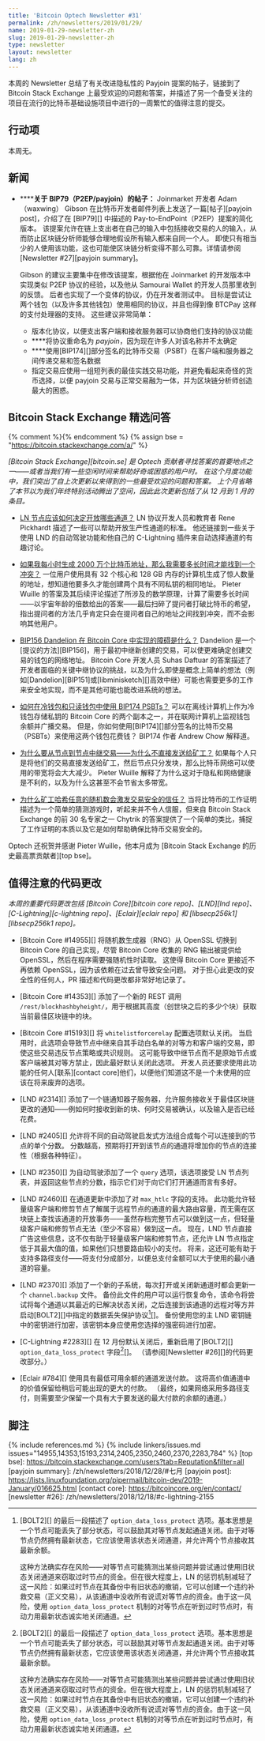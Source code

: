 ```yaml
---
title: 'Bitcoin Optech Newsletter #31'
permalink: /zh/newsletters/2019/01/29/
name: 2019-01-29-newsletter-zh
slug: 2019-01-29-newsletter-zh
type: newsletter
layout: newsletter
lang: zh
---
```

本周的 Newsletter 总结了有关改进隐私性的 Payjoin 提案的帖子，链接到了 Bitcoin Stack Exchange 上最受欢迎的问题和答案，并描述了另一个备受关注的项目在流行的比特币基础设施项目中进行的一周繁忙的值得注意的提交。

## 行动项

本周无。

## 新闻

- **<!--post-about-bip79-p2ep-payjoin-->****关于 BIP79（P2EP/payjoin）的帖子：** Joinmarket 开发者 Adam（waxwing） Gibson 在比特币开发者邮件列表上发送了一篇[帖子][payjoin post]，介绍了在 [BIP79][] 中描述的 Pay-to-EndPoint（P2EP）提案的简化版本。 该提案允许在链上支出者在自己的输入中包括接收交易的人的输入，从而防止区块链分析师能够合理地假设所有输入都来自同一个人。 即使只有相当少的人使用该功能，这也可能使区块链分析变得不那么可靠。详情请参阅[Newsletter #27][payjoin summary]。

  Gibson 的建议主要集中在修改该提案，根据他在 Joinmarket 的开发版本中实现类似 P2EP 协议的经验，以及他从 Samourai Wallet 的开发人员那里收到的反馈。 后者也实现了一个变体的协议，仍在开发者测试中。 目标是尝试让两个钱包（以及许多其他钱包）使用相同的协议，并且也得到像 BTCPay 这样的支付处理器的支持。 这些建议非常简单：

  - 版本化协议，以便支出客户端和接收服务器可以协商他们支持的协议功能
  - **<!--payjoin-->**将协议重命名为 *payjoin*，因为现在许多人对该名称并不太确定
  - **<!--bip174-->**使用[BIP174][]部分签名的比特币交易（PSBT）在客户端和服务器之间传递交易和签名数据
  - 指定交易应使用一组短列表的最佳实践交易功能，并避免看起来奇怪的货币选择，以便 payjoin 交易与正常交易融为一体，并为区块链分析师创造最大的困惑。

## Bitcoin Stack Exchange 精选问答

{% comment %}<!-- https://bitcoin.stackexchange.com/search?tab=votes&q=created%3a1m..%20is%3aanswer -->{% endcomment %}
{% assign bse = "https://bitcoin.stackexchange.com/a/" %}

*[Bitcoin Stack Exchange][bitcoin.se] 是 Optech 贡献者寻找答案的首要地点之一——或者当我们有一些空闲时间来帮助好奇或困惑的用户时。 在这个月度功能中，我们突出了自上次更新以来得到的一些最受欢迎的问题和答案。 上个月省略了本节以为我们年终特别活动腾出了空间，因此此次更新包括了从 12 月到 1 月的条目。*

- **<!--how-should-an-ln-node-decide-which-channels-to-open-->**[LN 节点应该如何决定开放哪些通道？]({{bse}}83362) LN 协议开发人员和教育者 Rene Pickhardt 描述了一些可以帮助开放生产性通道的标准。 他还链接到一些关于使用 LND 的自动驾驶功能和他自己的 C-Lightning 插件来自动选择通道的有趣讨论。

- **<!--if-i-generate-20-million-bitcoin-addresses-an-hour-how-long-until-i-find-a-collision-->**[如果我每小时生成 2000 万个比特币地址，那么我需要多长时间才能找到一个冲突？]({{bse}}83818)
  一位用户使用具有 32 个核心和 128 GB 内存的计算机生成了惊人数量的地址，想知道他要多久才能创建两个具有不同私钥的相同地址。 Pieter Wuille 的答案及其后续评论描述了所涉及的数学原理，计算了需要多长时间——以宇宙年龄的倍数给出的答案——最后扫碎了提问者打破比特币的希望，指出提问者的方法几乎肯定只会在提问者自己的地址之间找到冲突，而不会影响其他用户。

- **<!--what-s-the-hold-up-implementing-bip156-dandelion-in-bitcoin-core-->**[BIP156 Dandelion 在 Bitcoin Core 中实现的障碍是什么？]({{bse}}81503)
  Dandelion 是一个[提议的方法][BIP156]，用于最初中继新创建的交易，可以使更难确定创建交易的钱包的网络地址。 Bitcoin Core 开发人员 Suhas Daftuar 的答案描述了开发者面临的关键中继协议的挑战，以及为什么即使是概念上简单的想法（例如[Dandelion][BIP151]或[libminisketch][]高效中继）可能也需要更多的工作来安全地实现，而不是其他可能也能改进系统的想法。

- **<!--how-to-use-bip174-psbts-with-a-cold-wallet-and-watching-only-wallet-->**[如何在冷钱包和只读钱包中使用 BIP174 PSBTs？]({{bse}}83070)
  可以在离线计算机上作为冷钱包存储私钥的 Bitcoin Core 的两个副本之一，并在联网计算机上监视钱包余额并广播交易。 但是，你如何使用[BIP174][]部分签名的比特币交易（PSBTs）来使用这两个钱包花费钱？ BIP174 作者 Andrew Chow 解释道。

- **<!--why-relay-transactions-from-node-to-node-why-not-send-them-to-miners-directly-->**[为什么要从节点到节点中继交易——为什么不直接发送给矿工？]({{bse}}83054)
  如果每个人只是将他们的交易直接发送给矿工，然后节点只分发块，那么比特币网络可以使用的带宽将会大大减少。 Pieter Wuille 解释了为什么这对于隐私和网络健康是不利的，以及为什么这甚至不会节省太多带宽。

- **<!--why-should-miners-hashing-arbitrary-nonces-inspire-trust-in-transaction-security-->**[为什么矿工哈希任意的随机数会激发交易安全的信任？]({{bse}}83951)
  当将比特币的工作证明描述为一个简单的猜测游戏时，听起来并不令人信服，但来自 Bitcoin Stack Exchange 的前 30 名专家之一 Chytrik 的答案提供了一个简单的类比，捕捉了工作证明的本质以及它是如何帮助确保比特币交易安全的。

Optech 还祝贺并感谢 Pieter Wuille，他本月成为 [Bitcoin Stack Exchange 的历史最高票贡献者][top bse]。

## 值得注意的代码更改

*本周的重要代码更改包括 [Bitcoin Core][bitcoin core repo]、[LND][lnd repo]、[C-Lightning][c-lightning repo]、[Eclair][eclair repo] 和 [libsecp256k1][libsecp256k1 repo]。*

- [Bitcoin Core #14955][] 将随机数生成器（RNG）从 OpenSSL 切换到 Bitcoin Core 的自己实现，尽管 Bitcoin Core 收集的 RNG 输出被提供给 OpenSSL，然后在程序需要强随机性时读取。 这使得 Bitcoin Core 更接近不再依赖 OpenSSL，因为该依赖在过去曾导致安全问题。 对于担心此更改的安全性的任何人，PR 描述和代码更改都非常好地记录了。

- [Bitcoin Core #14353][] 添加了一个新的 REST 调用 `/rest/blockhashbyheight/`，用于根据其高度（创世块之后的多少个块）获取当前最佳区块链中的块。

- [Bitcoin Core #15193][] 将 `whitelistforcerelay` 配置选项默认关闭。 当启用时，此选项会导致节点中继来自其手动白名单的对等方和客户端的交易，即使这些交易违反节点策略或共识规则。 这可能导致中继节点而不是原始节点或客户端被其对等方禁止，因此最好默认关闭此选项。 开发人员还要求使用此功能的任何人[联系][contact core]他们，以便他们知道这不是一个未使用的应该在将来废弃的选项。

- [LND #2314][] 添加了一个链通知器子服务器，允许服务接收关于最佳区块链更改的通知——例如何时接收到新的块、何时交易被确认，以及输入是否已经花费。

- [LND #2405][] 允许将不同的自动驾驶启发式方法组合成每个可以连接到的节点的单个分数。 分数越高，预期将打开到该节点的通道将增加你的节点的连接性（根据各种特征）。

- [LND #2350][] 为自动驾驶添加了一个 `query` 选项，该选项接受 LN 节点列表，并返回这些节点的分数，指示它们对于向它们打开通道而言有多好。

- [LND #2460][] 在通道更新中添加了对 `max_htlc` 字段的支持。 此功能允许轻量级客户端和修剪节点了解属于远程节点的通道的最大路由容量，而无需在区块链上查找该通道的开放事务——虽然存档完整节点可以做到这一点，但轻量级客户端和修剪节点无法（至少不容易）做到这一点。 现在，LND 节点直接广告这些信息，这不仅有助于轻量级客户端和修剪节点，还允许 LN 节点指定低于其最大值的值，如果他们只想要路由较小的支付。 将来，这还可能有助于支持多路径支付——将支付分成部分，以便总支付金额可以大于使用的最小通道的容量。

- [LND #2370][] 添加了一个新的子系统，每次打开或关闭新通道时都会更新一个 `channel.backup` 文件。 备份此文件的用户可以运行恢复命令，该命令将尝试将每个通道以其最近的已解决状态关闭，之后连接到该通道的远程对等方并启动[BOLT2][]中指定的数据丢失保护协议[^fn-data-loss-protect][]。 备份使用您的主 LND 密钥链中的密钥进行加密，该密钥本身应使用您选择的强密码进行加密。

- [C-Lightning #2283][] 在 12 月份默认关闭后，重新启用了[BOLT2][] `option_data_loss_protect` 字段[^fn-data-loss-protect][]。 （请参阅[Newsletter #26][]的代码更改部分。）

- [Eclair #784][] 使用具有最低可用余额的通道发送付款。 这将高价值通道中的价值保留给稍后可能出现的更大的付款。 （最终，如果网络采用多路径支付，则需要至少保留一个具有大于要发送的最大付款的余额的通道。）

## 脚注

[^fn-data-loss-protect]:
    [BOLT2][] 的最后一段描述了 `option_data_loss_protect` 选项。基本思想是一个节点可能丢失了部分状态，可以鼓励其对等节点发起通道关闭。由于对等节点仍然拥有最新状态，它应该使用该状态关闭通道，并允许两个节点接收其最新余额。

    这种方法确实存在风险——对等节点可能猜测出某些问题并尝试通过使用旧状态关闭通道来窃取过时节点的资金。但在很大程度上，LN 的惩罚机制减轻了这一风险：如果过时节点在其备份中有旧状态的撤销，它可以创建一个违约补救交易（正义交易），从该通道中没收所有说谎对等节点的资金。由于这一风险，使用 `option_data_loss_protect` 机制的对等节点在听到过时节点时，有动力用最新状态诚实地关闭通道。


{% include references.md %}
{% include linkers/issues.md issues="14955,14353,15193,2314,2405,2350,2460,2370,2283,784" %}
[top bse]: https://bitcoin.stackexchange.com/users?tab=Reputation&filter=all
[payjoin summary]: /zh/newsletters/2018/12/28/#七月
[payjoin post]: https://lists.linuxfoundation.org/pipermail/bitcoin-dev/2019-January/016625.html
[contact core]: https://bitcoincore.org/en/contact/
[newsletter #26]: /zh/newsletters/2018/12/18/#c-lightning-2155
